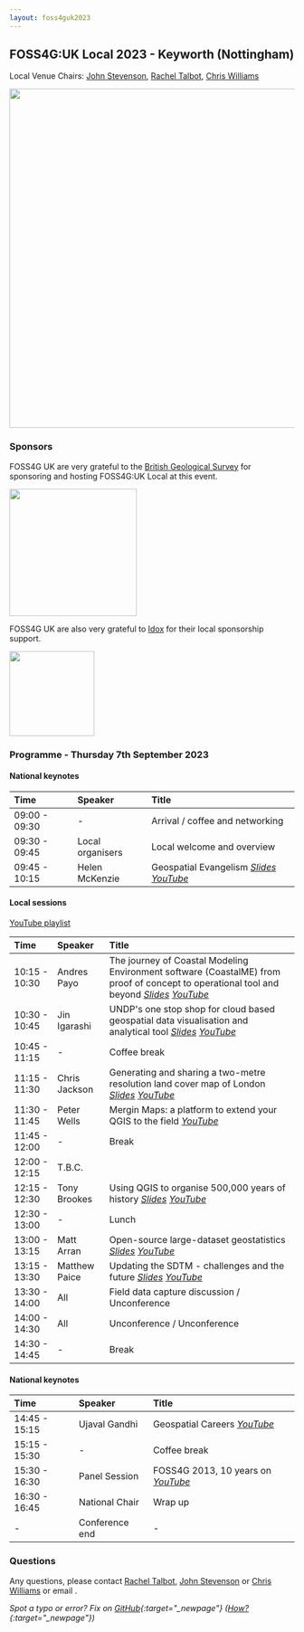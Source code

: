 ```yaml
---
layout: foss4guk2023
---
```



## FOSS4G:UK Local 2023 - Keyworth (Nottingham)

Local Venue Chairs: [John Stevenson](mailto:jostev@bgs.ac.uk), [Rachel Talbot](mailto:rtalbot@bgs.ac.uk), [Chris Williams](mailto:chrwil@bgs.ac.uk)

<img src="https://www.bgs.ac.uk/wp-content/uploads/2020/09/P786623-960x640.jpg" width="600" align="middle">


### Sponsors

FOSS4G UK are very grateful to the [British Geological Survey](https://www.bgs.ac.uk/) for sponsoring and hosting FOSS4G:UK Local at this event.

[<img src="https://www.bgs.ac.uk/wp-content/uploads/2022/08/BGS-Logo-Pos-RGB.svg" width="225" align="middle">](https://www.bgs.ac.uk/)

FOSS4G UK are also very grateful to [Idox](https://www.idoxgroup.com/) for their local sponsorship support.

[<img src="images/Idox_Logo_CMYK.jpg" width="150" align="middle">](https://www.idoxgroup.com/)

### Programme - Thursday 7th September 2023

#### National keynotes

Time | Speaker| Title|
:-----|:-----|:-----
09:00 - 09:30|-|Arrival / coffee and networking
09:30 - 09:45|Local organisers|Local welcome and overview
09:45 - 10:15|Helen McKenzie|Geospatial Evangelism *[Slides](https://docs.google.com/presentation/d/1gM5Yg-Z4i_zLo9ae1bPUJtxPd6TLC9r74N6x7K19nd4/edit?usp=sharing) [YouTube](https://youtube.com/live/HWmgegypNBQ?feature=share)*


#### Local sessions

[YouTube playlist](https://www.youtube.com/playlist?list=PLCvveKqdciOkY7UFg5xIbXBm4I-UUO793)

Time | Speaker| Title|
:-----|:-----|:-----
10:15 - 10:30|Andres Payo|The journey of Coastal Modeling Environment software (CoastalME) from proof of concept to operational tool and beyond *[Slides](presentations/Keyworth_AndresPayoSlides.pdf) [YouTube](https://youtu.be/aUCz1NEIC0w)*
10:30 - 10:45|Jin Igarashi|UNDP's one stop shop for cloud based geospatial data visualisation and analytical tool *[Slides](presentations/Keyworth_JinIgarashiSlides.pdf) [YouTube](https://youtu.be/_ZUdAvEDoWc)*
10:45 - 11:15|-|Coffee break
11:15 - 11:30|Chris Jackson|Generating and sharing a two-metre resolution land cover map of London *[Slides](presentations/Keyworth_ChrisJacksonSlides.pdf) [YouTube](https://youtu.be/oqBYrFGNURk)*
11:30 - 11:45|Peter Wells|Mergin Maps: a platform to extend your QGIS to the field *[YouTube](https://youtu.be/T1ZQ53FAQ78)*
11:45 - 12:00|-|Break
12:00 - 12:15|T.B.C.|
12:15 - 12:30|Tony Brookes|Using QGIS to organise 500,000 years of history *[Slides](presentations/Keyworth_TonyBrookesSlides.pdf) [YouTube](https://youtu.be/7YCX8QZ27KU)*
12:30 - 13:00|-|Lunch
13:00 - 13:15|Matt Arran|Open-source large-dataset geostatistics *[Slides](presentations/Keyworth_MattArranSlides.pdf) [YouTube](https://youtu.be/2O794JteLzY)*
13:15 - 13:30|Matthew Paice|Updating the SDTM - challenges and the future *[Slides](presentations/Keyworth_MatthewPaiceSlides.pdf) [YouTube](https://youtu.be/0U0z5LQTOhs)*
13:30 - 14:00|All|Field data capture discussion / Unconference
14:00 - 14:30|All|Unconference / Unconference
14:30 - 14:45|-|Break

#### National keynotes

Time | Speaker| Title|
:-----|:-----|:-----
14:45 - 15:15|Ujaval Gandhi|Geospatial Careers *[YouTube](https://youtube.com/live/vE9RQBUWWUE?feature=share)*
15:15 - 15:30|-|Coffee break
15:30 - 16:30|Panel Session|FOSS4G 2013, 10 years on *[YouTube](https://youtube.com/live/2UReJqFle_Y?feature=share)*
16:30 - 16:45|National Chair|Wrap up
-|Conference end|-

### Questions

Any questions, please contact [Rachel Talbot](mailto:rtalbot@bgs.ac.uk), [John Stevenson](mailto:jostev@bgs.ac.uk) or [Chris Williams](mailto:chrwil@bgs.ac.uk) or email <span class="osgeoemail"></span>.

*Spot a typo or error? Fix on [GitHub](https://github.com/osgeouk/website/blob/gh-pages/foss4guklocal2023/keyworth.md){:target="_newpage"} ([How?](https://uk.osgeo.org/editing-on-github){:target="_newpage"})*

<!-- Jonny Huck Email Obfuscator -->
<!-- Simply add...  <span class="osgeoemail"></span>  ...wherever you would like the email link to appear -->
<script>
    let spans = document.getElementsByClassName('osgeoemail');
    for (let i = 0; i < spans.length; i++){
        spans[i].innerHTML = Tea.decrypt("TaP7QMCgFhScZikfQl5S2WfHPdfSh44LhvA4yCJITheD063TvlsEuDlGFtNkE+SCMIKiymkA/88=", "foss4g");
    }
</script>
